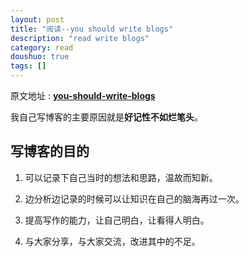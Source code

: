 ```yaml
---
layout: post
title: "阅读--you should write blogs"
description: "read write blogs"
category: read
doushuo: true
tags: []
---
```


原文地址 : **[you-should-write-blogs](https://sites.google.com/site/steveyegge2/you-should-write-blogs)**


我自己写博客的主要原因就是**好记性不如烂笔头**。

写博客的目的
---

1. 可以记录下自己当时的想法和思路，温故而知新。

2. 边分析边记录的时候可以让知识在自己的脑海再过一次。

3. 提高写作的能力，让自己明白，让看得人明白。

4. 与大家分享，与大家交流，改进其中的不足。


